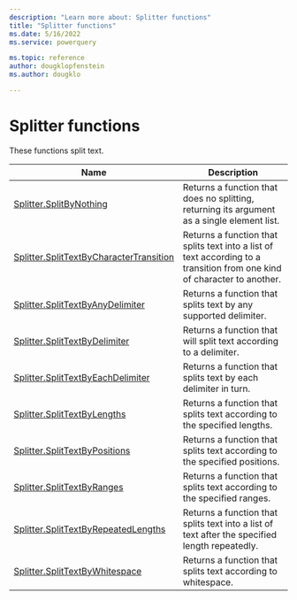 ```yaml
---
description: "Learn more about: Splitter functions"
title: "Splitter functions"
ms.date: 5/16/2022
ms.service: powerquery

ms.topic: reference
author: dougklopfenstein
ms.author: dougklo

---
```

# Splitter functions

These functions split text.

|Name|Description|
|------------|---------------|
|[Splitter.SplitByNothing](splitter-splitbynothing.md)|Returns a function that does no splitting, returning its argument as a single element list.|
|[Splitter.SplitTextByCharacterTransition](splitter-splittextbycharactertransition.md)|Returns a function that splits text into a list of text according to a transition from one kind of character to another.|
|[Splitter.SplitTextByAnyDelimiter](splitter-splittextbyanydelimiter.md)|Returns a function that splits text by any supported delimiter.|
|[Splitter.SplitTextByDelimiter](splitter-splittextbydelimiter.md)|Returns a function that will split text according to a delimiter.|
|[Splitter.SplitTextByEachDelimiter](splitter-splittextbyeachdelimiter.md)|Returns a function that splits text by each delimiter in turn.|
|[Splitter.SplitTextByLengths](splitter-splittextbylengths.md)|Returns a function that splits text according to the specified lengths.|
|[Splitter.SplitTextByPositions](splitter-splittextbypositions.md)|Returns a function that splits text according to the specified positions.|
|[Splitter.SplitTextByRanges](splitter-splittextbyranges.md)|Returns a function that splits text according to the specified ranges.|
|[Splitter.SplitTextByRepeatedLengths](splitter-splittextbyrepeatedlengths.md)|Returns a function that splits text into a list of text after the specified length repeatedly.|
|[Splitter.SplitTextByWhitespace](splitter-splittextbywhitespace.md)|Returns a function that splits text according to whitespace.|
